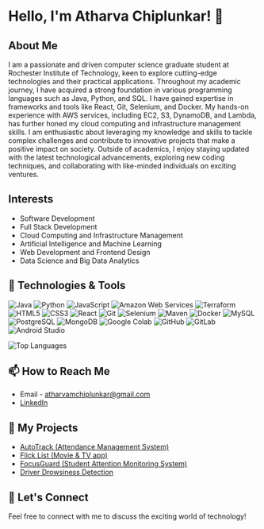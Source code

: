 # Hello, I'm Atharva Chiplunkar! 👋

## About Me

I am a passionate and driven computer science graduate student at Rochester Institute of Technology, keen to explore cutting-edge technologies and their practical applications. Throughout my academic journey, I have acquired a strong foundation in various programming languages such as Java, Python, and SQL. I have gained expertise in frameworks and tools like React, Git, Selenium, and Docker. My hands-on experience with AWS services, including EC2, S3, DynamoDB, and Lambda, has further honed my cloud computing and infrastructure management skills. I am enthusiastic about leveraging my knowledge and skills to tackle complex challenges and contribute to innovative projects that make a positive impact on society. Outside of academics, I enjoy staying updated with the latest technological advancements, exploring new coding techniques, and collaborating with like-minded individuals on exciting ventures.

## Interests
- Software Development 
- Full Stack Development
- Cloud Computing and Infrastructure Management
- Artificial Intelligence and Machine Learning
- Web Development and Frontend Design
- Data Science and Big Data Analytics

## 🔧 Technologies & Tools
![Java](https://img.shields.io/badge/-Java-007396?style=plastic&logo=java&logoColor=white)
![Python](https://img.shields.io/badge/-Python-3776AB?style=plastic&logo=python&logoColor=white)
![JavaScript](https://img.shields.io/badge/-JavaScript-F7DF1E?style=plastic&logo=javascript&logoColor=black)
![Amazon Web Services](https://img.shields.io/badge/Amazon%20Web%20Services-232F3E?style=plastic&logo=amazon-aws)
![Terraform](https://img.shields.io/badge/-Terraform-623CE4?style=plastic&logo=terraform&logoColor=white)
![HTML5](https://img.shields.io/badge/-HTML5-E34F26?style=plastic&logo=html5&logoColor=white)
![CSS3](https://img.shields.io/badge/-CSS3-1572B6?style=plastic&logo=css3)
![React](https://img.shields.io/badge/-React-61DAFB?style=plastic&logo=react&logoColor=black)
![Git](https://img.shields.io/badge/-Git-F05032?style=plastic&logo=git&logoColor=white)
![Selenium](https://img.shields.io/badge/-Selenium-43B02A?style=plastic&logo=selenium&logoColor=white)
![Maven](https://img.shields.io/badge/-Maven-C71A36?style=plastic&logo=apache-maven&logoColor=white)
![Docker](https://img.shields.io/badge/-Docker-2496ED?style=plastic&logo=docker&logoColor=white)
![MySQL](https://img.shields.io/badge/-MySQL-4479A1?style=plastic&logo=mysql&logoColor=white)
![PostgreSQL](https://img.shields.io/badge/-PostgreSQL-336791?style=plastic&logo=postgresql&logoColor=white)
![MongoDB](https://img.shields.io/badge/-MongoDB-47A248?style=plastic&logo=mongodb&logoColor=white)
![Google Colab](https://img.shields.io/badge/-Google%20Colab-F9AB00?style=plastic&logo=google-colab&logoColor=black)
![GitHub](https://img.shields.io/badge/-GitHub-181717?style=plastic&logo=github)
![GitLab](https://img.shields.io/badge/-GitLab-FCA121?style=plastic&logo=gitlab&logoColor=black)
![Android Studio](https://img.shields.io/badge/-Android%20Studio-3DDC84?style=plastic&logo=android-studio&logoColor=white)

![Top Languages](https://github-readme-stats.vercel.app/api/top-langs/?username=AtharvaChiplunkar12&layout=compact)


## 📫 How to Reach Me
- Email - atharvamchiplunkar@gmail.com
- [LinkedIn](https://www.linkedin.com/in/atharva-chiplunkar)

## 🚀 My Projects
- [AutoTrack (Attendance Management System)](https://github.com/SWEN-614-Team6/Attendance_Automation)
- [Flick List (Movie & TV app)](https://github.com/AtharvaChiplunkar12/movie-tv-catlog)
- [FocusGuard (Student Attention Monitoring System)](https://github.com/AtharvaChiplunkar12/student-monitoring-system)
- [Driver Drowsiness Detection](https://github.com/AtharvaChiplunkar12/Driver-Drowsiness-Detection)



## 🤝 Let's Connect
Feel free to connect with me to discuss the exciting world of technology!

